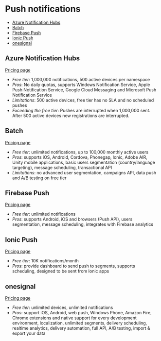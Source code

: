 # Push notifications

<!-- TOC depthFrom:2 -->

- [Azure Notification Hubs](#azure-notification-hubs)
- [Batch](#batch)
- [Firebase Push](#firebase-push)
- [Ionic Push](#ionic-push)
- [onesignal](#onesignal)

<!-- /TOC -->

## Azure Notification Hubs

[Pricing page](https://azure.microsoft.com/en-us/pricing/details/notification-hubs/)

* *Free tier*: 1,000,000 notifications, 500 active devices per namespace
* *Pros*: No daily quotas, supports Windows Notification Service, Apple Push Notification Service, Google Cloud Messaging and Microsoft Push Notification Service
* *Limitations*: 500 active devices, free tier has no SLA and no scheduled pushes
* *Exceeding the free tier*: Pushes are interrupted when 1,000,000 sent. After 500 active devices new registrations are interrupted.

## Batch

[Pricing page](https://batch.com/pricing)

* *Free tier*: unlimited notifications, up to 100,000 monthly active users
* *Pros*: supports iOS, Android, Cordova, Phonegap, Ionic, Adobe AIR, Unity mobile applications, basic users segmentation (country/language targeting), message scheduling, transactional API
* *Limitations*: no advanced user segmentation, campaigns API, data push and A/B testing on free tier

## Firebase Push

[Pricing page](https://firebase.google.com/pricing/)

* *Free tier*: unlimited notifications
* *Pros*: supports Android, iOS and browsers (Push API), users segmentation, message scheduling, integrates with Firebase analytics

## Ionic Push

[Pricing page](http://ionic.io/pricing)

* *Free tier*: 10K notifications/month
* *Pros*: provide dashboard to send push to segments, supports scheduling, designed to be sent from Ionic apps

## onesignal

[Pricing page](https://onesignal.com/#pricing)

* *Free tier*: unlimited devices, unlimited notifications
* *Pros*: support iOS, Android, web push, Windows Phone, Amazon Fire, Chrome extensions and native support for every development environment, localization, unlimited segments, delivery scheduling, realtime analytics, delivery automation, full API, A/B testing, import & export your data
